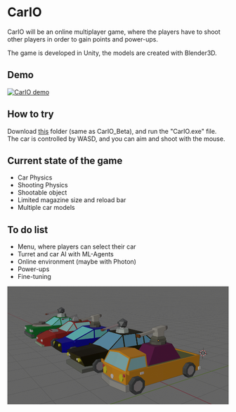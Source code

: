 # CarIO

CarIO will be an online multiplayer game, where the players have to shoot other players in order to gain points and power-ups.

The game is developed in Unity, the models are created with Blender3D.

## Demo
[![CarIO demo](http://img.youtube.com/vi/1-X03qjy89c/0.jpg)](http://www.youtube.com/watch?v=1-X03qjy89c "")

## How to try
Download [this](https://drive.google.com/drive/folders/10jziMZby-YWOA7CJrinsFg9Leb92N2ni?usp=sharing) folder (same as CarIO_Beta), and run the "CarIO.exe" file. The car is controlled by WASD, and you can aim and shoot with the mouse.

## Current state of the game
* Car Physics
* Shooting Physics
* Shootable object
* Limited magazine size and reload bar
* Multiple car models

## To do list
* Menu, where players can select their car
* Turret and car AI with ML-Agents
* Online environment (maybe with Photon)
* Power-ups
* Fine-tuning

![Low poly car models, with turrets](https://github.com/varon95/CarIO/blob/master/cars.png)

